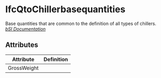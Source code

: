 IfcQtoChillerbasequantities
===========================
Base quantities that are common to the definition of all types of chillers.  
[ _bSI
Documentation_](https://standards.buildingsmart.org/IFC/DEV/IFC4_2/FINAL/HTML/schema/ifchvacdomain/qset/qto_chillerbasequantities.htm)


Attributes
----------
| Attribute   | Definition   |
|-------------|--------------|
| GrossWeight |              |
